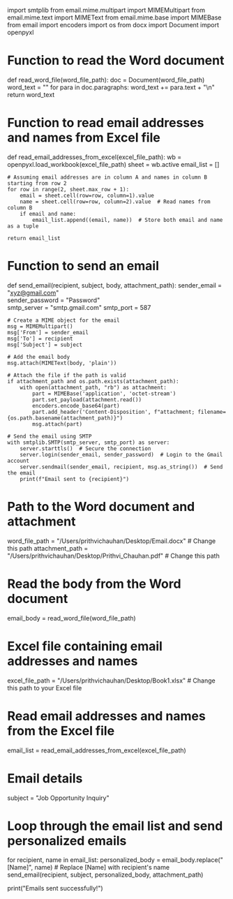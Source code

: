 import smtplib
from email.mime.multipart import MIMEMultipart
from email.mime.text import MIMEText
from email.mime.base import MIMEBase
from email import encoders
import os
from docx import Document
import openpyxl

# Function to read the Word document
def read_word_file(word_file_path):
    doc = Document(word_file_path)
    word_text = ""
    for para in doc.paragraphs:
        word_text += para.text + "\n"
    return word_text

# Function to read email addresses and names from Excel file
def read_email_addresses_from_excel(excel_file_path):
    wb = openpyxl.load_workbook(excel_file_path)
    sheet = wb.active
    email_list = []

    # Assuming email addresses are in column A and names in column B starting from row 2
    for row in range(2, sheet.max_row + 1):
        email = sheet.cell(row=row, column=1).value
        name = sheet.cell(row=row, column=2).value  # Read names from column B
        if email and name:
            email_list.append((email, name))  # Store both email and name as a tuple

    return email_list

# Function to send an email
def send_email(recipient, subject, body, attachment_path):
    sender_email = "xyz@gmail.com"  
    sender_password = "Password"  
    smtp_server = "smtp.gmail.com"
    smtp_port = 587

    # Create a MIME object for the email
    msg = MIMEMultipart()
    msg['From'] = sender_email
    msg['To'] = recipient
    msg['Subject'] = subject

    # Add the email body
    msg.attach(MIMEText(body, 'plain'))

    # Attach the file if the path is valid
    if attachment_path and os.path.exists(attachment_path):
        with open(attachment_path, "rb") as attachment:
            part = MIMEBase('application', 'octet-stream')
            part.set_payload(attachment.read())
            encoders.encode_base64(part)
            part.add_header('Content-Disposition', f"attachment; filename={os.path.basename(attachment_path)}")
            msg.attach(part)

    # Send the email using SMTP
    with smtplib.SMTP(smtp_server, smtp_port) as server:
        server.starttls()  # Secure the connection
        server.login(sender_email, sender_password)  # Login to the Gmail account
        server.sendmail(sender_email, recipient, msg.as_string())  # Send the email
        print(f"Email sent to {recipient}")

# Path to the Word document and attachment
word_file_path = "/Users/prithvichauhan/Desktop/Email.docx"  # Change this path
attachment_path = "/Users/prithvichauhan/Desktop/Prithvi_Chauhan.pdf"  # Change this path

# Read the body from the Word document
email_body = read_word_file(word_file_path)

# Excel file containing email addresses and names
excel_file_path = "/Users/prithvichauhan/Desktop/Book1.xlsx"  # Change this path to your Excel file

# Read email addresses and names from the Excel file
email_list = read_email_addresses_from_excel(excel_file_path)

# Email details
subject = "Job Opportunity Inquiry"

# Loop through the email list and send personalized emails
for recipient, name in email_list:
    personalized_body = email_body.replace("[Name]", name)  # Replace [Name] with recipient's name
    send_email(recipient, subject, personalized_body, attachment_path)

print("Emails sent successfully!")
